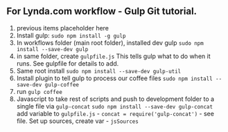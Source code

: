 ## For Lynda.com workflow - Gulp Git tutorial.
1.  previous items placeholder here
2.  Install gulp: `sudo npm install -g gulp`
3.  In workflows folder (main root folder), installed dev gulp `sudo npm install --save-dev gulp`   
4.  in same folder, create `gulpfile.js`  This tells gulp what to do when it runs. See gulpfile for details to add.
5.  Same root install `sudo npm install --save-dev gulp-util`
6.  Install plugin to tell gulp to process our coffee files `sudo npm install --save-dev gulp-coffee`
7.  run `gulp coffee`  
8.  Javascript to take rest of scripts and push to development folder to a single file via `gulp-concat` `sudo npm install --save-dev gulp-concat` add variable to `gulpfile.js` - `concat = require('gulp-concat')` - see file. Set up sources, create var - `jsSources`
